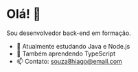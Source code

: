 # Olá! 👋
Sou desenvolvedor back-end em formação.

- 🔭 Atualmente estudando Java e Node.js
- 🌱 Também aprendendo TypeScript
- 📫 Contato: souza8hiago@email.com
